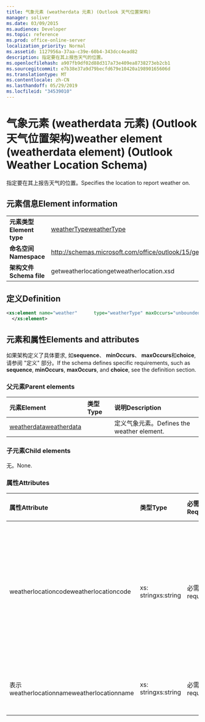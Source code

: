 ```yaml
---
title: 气象元素 (weatherdata 元素) (Outlook 天气位置架构)
manager: soliver
ms.date: 03/09/2015
ms.audience: Developer
ms.topic: reference
ms.prod: office-online-server
localization_priority: Normal
ms.assetid: 1127956a-37aa-c39e-60b4-343dcc4ead82
description: 指定要在其上报告天气的位置。
ms.openlocfilehash: a907fb9df02d88d317a73e409ea8738273eb2cb1
ms.sourcegitcommit: e7b38e37a9d79becfd679e10420a19890165606d
ms.translationtype: MT
ms.contentlocale: zh-CN
ms.lasthandoff: 05/29/2019
ms.locfileid: "34539010"
---
```

# <a name="weather-element-weatherdata-element-outlook-weather-location-schema"></a><span data-ttu-id="ddd62-103">气象元素 (weatherdata 元素) (Outlook 天气位置架构)</span><span class="sxs-lookup"><span data-stu-id="ddd62-103">weather element (weatherdata element) (Outlook Weather Location Schema)</span></span>

<span data-ttu-id="ddd62-104">指定要在其上报告天气的位置。</span><span class="sxs-lookup"><span data-stu-id="ddd62-104">Specifies the location to report weather on.</span></span>
  
## <a name="element-information"></a><span data-ttu-id="ddd62-105">元素信息</span><span class="sxs-lookup"><span data-stu-id="ddd62-105">Element information</span></span>

|||
|:-----|:-----|
|<span data-ttu-id="ddd62-106">**元素类型**</span><span class="sxs-lookup"><span data-stu-id="ddd62-106">**Element type**</span></span> <br/> |[<span data-ttu-id="ddd62-107">weatherType</span><span class="sxs-lookup"><span data-stu-id="ddd62-107">weatherType</span></span>](weathertype-complextype-outlook-weather-location-schema.md) <br/> |
|<span data-ttu-id="ddd62-108">**命名空间**</span><span class="sxs-lookup"><span data-stu-id="ddd62-108">**Namespace**</span></span> <br/> |http://schemas.microsoft.com/office/outlook/15/getweatherlocation.xsd  <br/> |
|<span data-ttu-id="ddd62-109">**架构文件**</span><span class="sxs-lookup"><span data-stu-id="ddd62-109">**Schema file**</span></span> <br/> |<span data-ttu-id="ddd62-110">getweatherlocation</span><span class="sxs-lookup"><span data-stu-id="ddd62-110">getweatherlocation.xsd</span></span>  <br/> |
   
## <a name="definition"></a><span data-ttu-id="ddd62-111">定义</span><span class="sxs-lookup"><span data-stu-id="ddd62-111">Definition</span></span>

```XML
<xs:element name="weather"      type="weatherType" maxOccurs="unbounded"    >
  </xs:element>  

```

## <a name="elements-and-attributes"></a><span data-ttu-id="ddd62-112">元素和属性</span><span class="sxs-lookup"><span data-stu-id="ddd62-112">Elements and attributes</span></span>

<span data-ttu-id="ddd62-113">如果架构定义了具体要求, 如**sequence**、 **minOccurs**、 **maxOccurs**和**choice**, 请参阅 "定义" 部分。</span><span class="sxs-lookup"><span data-stu-id="ddd62-113">If the schema defines specific requirements, such as **sequence**, **minOccurs**, **maxOccurs**, and **choice**, see the definition section.</span></span> 
  
### <a name="parent-elements"></a><span data-ttu-id="ddd62-114">父元素</span><span class="sxs-lookup"><span data-stu-id="ddd62-114">Parent elements</span></span>

|<span data-ttu-id="ddd62-115">**元素**</span><span class="sxs-lookup"><span data-stu-id="ddd62-115">**Element**</span></span>|<span data-ttu-id="ddd62-116">**类型**</span><span class="sxs-lookup"><span data-stu-id="ddd62-116">**Type**</span></span>|<span data-ttu-id="ddd62-117">**说明**</span><span class="sxs-lookup"><span data-stu-id="ddd62-117">**Description**</span></span>|
|:-----|:-----|:-----|
|[<span data-ttu-id="ddd62-118">weatherdata</span><span class="sxs-lookup"><span data-stu-id="ddd62-118">weatherdata</span></span>](weatherdata-element-outlook-weather-location-schema.md) <br/> ||<span data-ttu-id="ddd62-119">定义气象元素。</span><span class="sxs-lookup"><span data-stu-id="ddd62-119">Defines the weather element.</span></span>  <br/> |
   
### <a name="child-elements"></a><span data-ttu-id="ddd62-120">子元素</span><span class="sxs-lookup"><span data-stu-id="ddd62-120">Child elements</span></span>

<span data-ttu-id="ddd62-121">无。</span><span class="sxs-lookup"><span data-stu-id="ddd62-121">None.</span></span>
  
### <a name="attributes"></a><span data-ttu-id="ddd62-122">属性</span><span class="sxs-lookup"><span data-stu-id="ddd62-122">Attributes</span></span>

|<span data-ttu-id="ddd62-123">**属性**</span><span class="sxs-lookup"><span data-stu-id="ddd62-123">**Attribute**</span></span>|<span data-ttu-id="ddd62-124">**类型**</span><span class="sxs-lookup"><span data-stu-id="ddd62-124">**Type**</span></span>|<span data-ttu-id="ddd62-125">**必需**</span><span class="sxs-lookup"><span data-stu-id="ddd62-125">**Required**</span></span>|<span data-ttu-id="ddd62-126">**描述**</span><span class="sxs-lookup"><span data-stu-id="ddd62-126">**Description**</span></span>|<span data-ttu-id="ddd62-127">**可能的值**</span><span class="sxs-lookup"><span data-stu-id="ddd62-127">**Possible values**</span></span>|
|:-----|:-----|:-----|:-----|:-----|
|<span data-ttu-id="ddd62-128">weatherlocationcode</span><span class="sxs-lookup"><span data-stu-id="ddd62-128">weatherlocationcode</span></span>  <br/> |<span data-ttu-id="ddd62-129">xs: string</span><span class="sxs-lookup"><span data-stu-id="ddd62-129">xs:string</span></span>  <br/> |<span data-ttu-id="ddd62-130">必需</span><span class="sxs-lookup"><span data-stu-id="ddd62-130">required</span></span>  <br/> |<span data-ttu-id="ddd62-131">指定与位置相关联的代码, 以区分具有相同名称的多个位置。</span><span class="sxs-lookup"><span data-stu-id="ddd62-131">Specifies a code that is associated with the location to distinguish multiple locations with the same name.</span></span>  <br/> |<span data-ttu-id="ddd62-132">类型 xs: string 的值</span><span class="sxs-lookup"><span data-stu-id="ddd62-132">A value of the type xs:string</span></span>  <br/> |
|<span data-ttu-id="ddd62-133">表示 weatherlocationname</span><span class="sxs-lookup"><span data-stu-id="ddd62-133">weatherlocationname</span></span>  <br/> |<span data-ttu-id="ddd62-134">xs: string</span><span class="sxs-lookup"><span data-stu-id="ddd62-134">xs:string</span></span>  <br/> |<span data-ttu-id="ddd62-135">必需</span><span class="sxs-lookup"><span data-stu-id="ddd62-135">required</span></span>  <br/> |<span data-ttu-id="ddd62-136">指定位置的名称。</span><span class="sxs-lookup"><span data-stu-id="ddd62-136">Specifies the name of the location.</span></span>  <br/> |<span data-ttu-id="ddd62-137">类型 xs: string 的值</span><span class="sxs-lookup"><span data-stu-id="ddd62-137">A value of the type xs:string</span></span>  <br/> |
   


